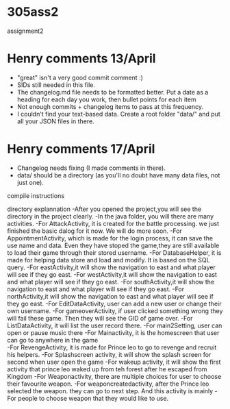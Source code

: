 # 305ass2
assignment2


# Henry comments 13/April
- "great" isn't a very good commit comment :)
- SIDs still needed in this file.
- The changelog.md file needs to be formatted better. Put a date as a heading for each day you work, then bullet points for each item
- Not enough commits + changelog items to pass at this frequency.
- I couldn't find your text-based data. Create a root folder "data/" and put all your JSON files in there.

# Henry comments 17/April
- Changelog needs fixing (I made comments in there).
- data/ should be a directory (as you'll no doubt have many data files, not just one).

compile instructions

directory explannation
-After you opened the project,you will see the directory in the project clearly.
-In the java folder, you will there are many activities.
-For AttackActivity, it is created for the battle processing. we just finished the basic dalog for it now. We will do more soon.
-For AppointmentActivity, which is made for the login process, it can save the use name and data. Even they have stoped the game,they are still available to load their game through their stored username.
-For DatabaseHelper, it is made for helping data store and load and modify. It is based on the SQL query.
-For eastActivity,it will show the navigation to east and what player will see if they go east.
-For westActivity,it will show the navigation to east and what player will see if they go east.
-For southActivity,it will show the navigation to east and what player will see if they go east.
-For northActivity,it will show the navigation to east and what player will see if they go east.
-For EditDataActivity, user can add a new user or change their own username.
-For gameoverActivity, if user clicked something wrong they will fail these game. Then they will see the GID of game over.
-For ListDataActivity, it will list the user record there.
-For main2Setting, user can open or pause music there 
-For Mainactivity, it is the homescreen that user can go to anywhere in the game\
-For RevengeActivity, it is made for Prince leo to go to revenge and recruit his helpers.
-For Splashscreen activity, it will show the splash screen for second when user open the game
-For wakeup activity, it will show the first activity that prince leo waked up from teh forest after he escaped from Kingdom
-For Weaponactivity, there are multiple choices for user to choose their favourite weapon.
-For weaponcreatedactivity, after the Prince leo selected the weapon. they can go to next step. And this activity is mainly -For people to choose weapon that they would like to use.


